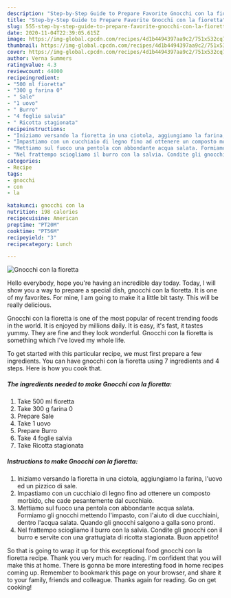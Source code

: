 ```yaml
---
description: "Step-by-Step Guide to Prepare Favorite Gnocchi con la fioretta"
title: "Step-by-Step Guide to Prepare Favorite Gnocchi con la fioretta"
slug: 555-step-by-step-guide-to-prepare-favorite-gnocchi-con-la-fioretta
date: 2020-11-04T22:39:05.615Z
image: https://img-global.cpcdn.com/recipes/4d1b4494397aa9c2/751x532cq70/gnocchi-con-la-fioretta-recipe-main-photo.jpg
thumbnail: https://img-global.cpcdn.com/recipes/4d1b4494397aa9c2/751x532cq70/gnocchi-con-la-fioretta-recipe-main-photo.jpg
cover: https://img-global.cpcdn.com/recipes/4d1b4494397aa9c2/751x532cq70/gnocchi-con-la-fioretta-recipe-main-photo.jpg
author: Verna Summers
ratingvalue: 4.3
reviewcount: 44000
recipeingredient:
- "500 ml fioretta"
- "300 g farina 0"
- " Sale"
- "1 uovo"
- " Burro"
- "4 foglie salvia"
- " Ricotta stagionata"
recipeinstructions:
- "Iniziamo versando la fioretta in una ciotola, aggiungiamo la farina, l&#39;uovo ed un pizzico di sale."
- "Impastiamo con un cucchiaio di legno fino ad ottenere un composto morbido, che cade pesantemente dal cucchiaio."
- "Mettiamo sul fuoco una pentola con abbondante acqua salata. Formiamo gli gnocchi mettendo l&#39;impasto, con l&#39;aiuto di due cucchiaini, dentro l&#39;acqua salata. Quando gli gnocchi salgono a galla sono pronti."
- "Nel frattempo sciogliamo il burro con la salvia. Condite gli gnocchi con il burro e servite con una grattugiata di ricotta stagionata. Buon appetito!"
categories:
- Recipe
tags:
- gnocchi
- con
- la

katakunci: gnocchi con la 
nutrition: 198 calories
recipecuisine: American
preptime: "PT20M"
cooktime: "PT56M"
recipeyield: "3"
recipecategory: Lunch

---
```



![Gnocchi con la fioretta](https://img-global.cpcdn.com/recipes/4d1b4494397aa9c2/751x532cq70/gnocchi-con-la-fioretta-recipe-main-photo.jpg)

Hello everybody, hope you're having an incredible day today. Today, I will show you a way to prepare a special dish, gnocchi con la fioretta. It is one of my favorites. For mine, I am going to make it a little bit tasty. This will be really delicious.

Gnocchi con la fioretta is one of the most popular of recent trending foods in the world. It is enjoyed by millions daily. It is easy, it's fast, it tastes yummy. They are fine and they look wonderful. Gnocchi con la fioretta is something which I've loved my whole life.




To get started with this particular recipe, we must first prepare a few ingredients. You can have gnocchi con la fioretta using 7 ingredients and 4 steps. Here is how you cook that.

<!--inarticleads1-->

##### The ingredients needed to make Gnocchi con la fioretta:

1. Take 500 ml fioretta
1. Take 300 g farina 0
1. Prepare  Sale
1. Take 1 uovo
1. Prepare  Burro
1. Take 4 foglie salvia
1. Take  Ricotta stagionata




<!--inarticleads2-->

##### Instructions to make Gnocchi con la fioretta:

1. Iniziamo versando la fioretta in una ciotola, aggiungiamo la farina, l&#39;uovo ed un pizzico di sale.
1. Impastiamo con un cucchiaio di legno fino ad ottenere un composto morbido, che cade pesantemente dal cucchiaio.
1. Mettiamo sul fuoco una pentola con abbondante acqua salata. Formiamo gli gnocchi mettendo l&#39;impasto, con l&#39;aiuto di due cucchiaini, dentro l&#39;acqua salata. Quando gli gnocchi salgono a galla sono pronti.
1. Nel frattempo sciogliamo il burro con la salvia. Condite gli gnocchi con il burro e servite con una grattugiata di ricotta stagionata. Buon appetito!




So that is going to wrap it up for this exceptional food gnocchi con la fioretta recipe. Thank you very much for reading. I'm confident that you will make this at home. There is gonna be more interesting food in home recipes coming up. Remember to bookmark this page on your browser, and share it to your family, friends and colleague. Thanks again for reading. Go on get cooking!
